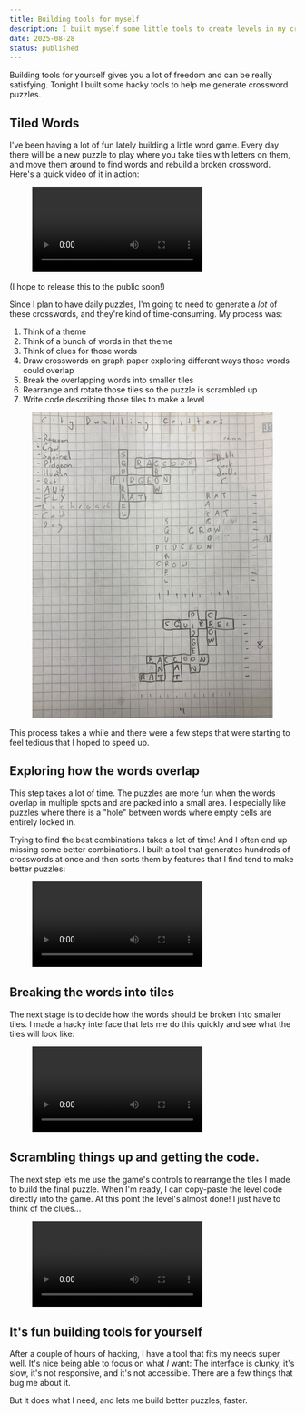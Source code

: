```yaml
---
title: Building tools for myself
description: I built myself some little tools to create levels in my crossword-inspired daily word puzzle game!
date: 2025-08-28
status: published
---
```


Building tools for yourself gives you a lot of freedom and can be really satisfying. Tonight I built some hacky tools to help me generate crossword puzzles.

## Tiled Words

I've been having a lot of fun lately building a little word game. Every day there will be a new puzzle to play where you take tiles with letters on them, and move them around to find words and rebuild a broken crossword. Here's a quick video of it in action:

<figure>
<video src="tiled-words-in-action.mp4" controls/>
</figure>

(I hope to release this to the public soon!)

Since I plan to have daily puzzles, I'm going to need to generate a _lot_ of these crosswords, and they're kind of time-consuming. My process was:

1. Think of a theme
2. Think of a bunch of words in that theme
3. Think of clues for those words
4. Draw crosswords on graph paper exploring different ways those words could overlap
5. Break the overlapping words into smaller tiles
6. Rearrange and rotate those tiles so the puzzle is scrambled up
7. Write code describing those tiles to make a level

<figure>
<img src="graph-paper.jpg" alt="A piece of graph paper with hand-drawn crosswords on it." />
</figure>

This process takes a while and there were a few steps that were starting to feel tedious that I hoped to speed up.

## Exploring how the words overlap

This step takes a lot of time. The puzzles are more fun when the words overlap in multiple spots and are packed into a small area. I especially like puzzles where there is a "hole" between words where empty cells are entirely locked in.

Trying to find the best combinations takes a lot of time! And I often end up missing some better combinations. I built a tool that generates hundreds of crosswords at once and then sorts them by features that I find tend to make better puzzles:

<figure>
<video src="puzzle-builder-step-1.mp4" controls/>
</figure>

## Breaking the words into tiles

The next stage is to decide how the words should be broken into smaller tiles. I made a hacky interface that lets me do this quickly and see what the tiles will look like:

<figure>
<video src="puzzle-builder-step-2.mp4" controls/>
</figure>

## Scrambling things up and getting the code.

The next step lets me use the game's controls to rearrange the tiles I made to build the final puzzle. When I'm ready, I can copy-paste the level code directly into the game. At this point the level's almost done! I just have to think of the clues...

<figure>
<video src="puzzle-builder-step-3.mp4" controls/>
</figure>

## It's fun building tools for yourself

After a couple of hours of hacking, I have a tool that fits my needs super well. It's nice being able to focus on what _I_ want: The interface is clunky, it's slow, it's not responsive, and it's not accessible. There are a few things that bug me about it.

But it does what I need, and lets me build better puzzles, faster.

